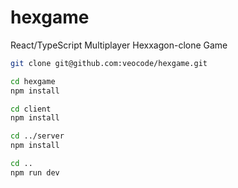 # hexgame

React/TypeScript Multiplayer Hexxagon-clone Game

```bash
git clone git@github.com:veocode/hexgame.git

cd hexgame
npm install

cd client
npm install

cd ../server
npm install

cd ..
npm run dev
```
